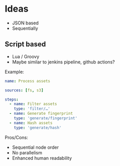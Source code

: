# Ideas

* JSON based
* Sequentially

## Script based

* Lua / Groovy
* Maybe similar to jenkins pipeline, github actions?


Example:
```yaml
name: Process assets

sources: [fs, s3]

steps:
  - name: Filter assets
    type: 'filter/…'
  - name: Generate fingerprint
    type: 'generate/fingerprint'
  - name: Hash assets
    type: 'generate/hash'   
```

Pros/Cons:

* Sequential node order
* No parallelism
* Enhanced human readability